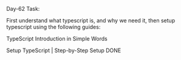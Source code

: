 Day-62 Task:

First understand what typescript is, and why we need it, then setup typescript using the following guides:

TypeScript Introduction in Simple Words


Setup TypeScript | Step-by-Step
Setup DONE 